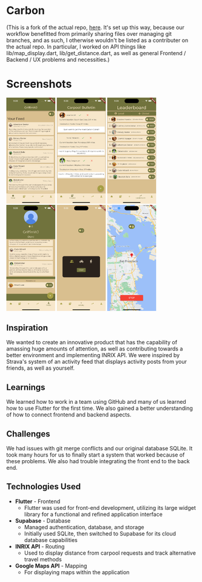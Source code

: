 # Carbon

(This is a fork of the actual repo, [here](https://github.com/GriffinWJones/Carbon). It's set up this way, because our workflow benefitted from primarily sharing files over managing git branches, and as such, I otherwise wouldn't be listed as a contributer on the actual repo. In particular, I worked on API things like lib/map_display.dart, lib/get_distance.dart, as well as general Frontend / Backend / UX problems and necessities.)

# Screenshots

<img src="./screenshots/simulator_screenshot_3.png" width="129" /> <img src="./screenshots/simulator_screenshot_4.png" width="129" /> <img src="./screenshots/simulator_screenshot_6.png" width="129" /> <img src="./screenshots/simulator_screenshot_7.png" width="129" /> <img src="./screenshots/simulator_screenshot_5.png" width="129" /> <img src="./screenshots/simulator_screenshot_9.png" width="129" />

## Inspiration
We wanted to create an innovative product that has the capability of amassing huge amounts of attention, as well as contributing towards a better environment and implementing INRIX API. We were inspired by Strava's system of an activity feed that displays activity posts from your friends, as well as yourself.

## Learnings
We learned how to work in a team using GitHub and many of us learned how to use Flutter for the first time. We also gained a better understanding of how to connect frontend and backend aspects.

## Challenges
We had issues with git merge conflicts and our original database SQLite. It took many hours for us to finally start a system that worked because of these problems. We also had trouble integrating the front end to the back end.

## Technologies Used
- **Flutter** - Frontend
  - Flutter was used for front-end development, utilizing its large widget library for a functional and refined application interface
- **Supabase** - Database
  - Managed authentication, database, and storage
  - Initially used SQLite, then switched to Supabase for its cloud database capabilities
- **INRIX API** - Routing
  - Used to display distance from carpool requests and track alternative travel methods
- **Google Maps API** - Mapping
  - For displaying maps within the application
